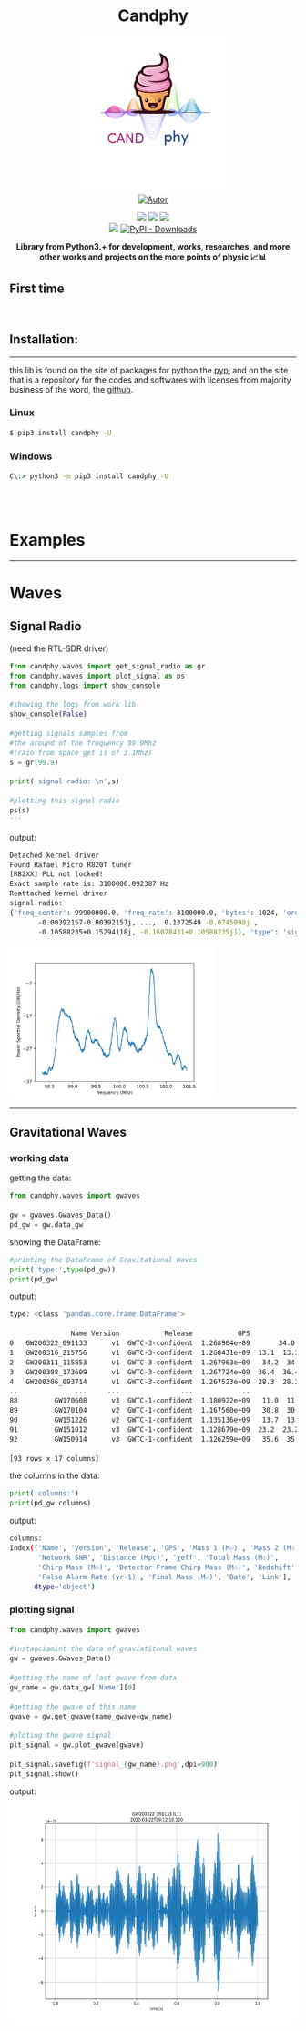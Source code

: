 
<h1 align='center'>Candphy</h1>
<p align='center'>
<img height='275px' width='260px' src='https://raw.githubusercontent.com/perseu912/candphy/main/img/Candphy.png' style='height:450; witdh:200'>
 <br/>
<a href="https://twitter.com/BezerraReinan"><img title="Autor" src="https://img.shields.io/badge/Autor-reinan_br-blue.svg?style=for-the-badge&logo=twitter"></a>
<br/>
<p align='center'>
<!-- github dados -->
<a href='https://python.org'><img src='https://img.shields.io/github/pipenv/locked/python-version/perseu912/candphy'></a>
<a href='#'><img src='https://img.shields.io/github/languages/code-size/perseu912/candphy'></a>
<a href='#'><img src='https://img.shields.io/github/commit-activity/y/perseu912/candphy'></a><br/>
<a href='https://pypi.org/project/candphy/'><img src='https://img.shields.io/pypi/v/candphy'></a>
<a href='#'><img alt="PyPI - Downloads" src="https://img.shields.io/pypi/dm/candphy"></a>
</p>
</p>
<p align='center'> <b>Library from Python3.+ for development,  works, researches, and more other works and projects on the more points of physic  📈📊</b></p>

## First time
<br/>

<!--### About
This lib find make a resume of the important's tools and mechanism presnets in the area's from the phyisics world, as the computational physical, mechanical sthatistics, waves and micro-waves, signals of radio, quantum, astronomy, study of scientifcal data, eletronic, eletrodynamics, modern physics, mechanical analithics, and other's -->


## Installation:
<hr/>

this lib is found on the site of packages for python the <a href='https://pypi.org'>pypi</a> and on the site that is a repository for the codes and softwares with licenses from majority business of the word, the <a href='https://github.com'>github</a>.
### Linux
```bash
$ pip3 install candphy -U
```
### Windows
```cmd
C\:> python3 -m pip3 install candphy -U
```
<br/><br/>
#  Examples
<hr/>

# Waves

## Signal Radio 
(need the RTL-SDR driver)

```py
from candphy.waves import get_signal_radio as gr
from candphy.waves import plot_signal as ps
from candphy.logs import show_console 

#showing the logs from work lib
show_console(False)

#getting signals samples from 
#the around of the frequency 99.9Mhz
#(raio from space get is of 3.1Mhz)
s = gr(99.9)

print('signal radio: \n',s)

#plotting this signal radio
ps(s)
'''

```
output:
```sh
Detached kernel driver
Found Rafael Micro R820T tuner
[R82XX] PLL not locked!
Exact sample rate is: 3100000.092387 Hz
Reattached kernel driver
signal radio:
{'freq_center': 99900000.0, 'freq_rate': 3100000.0, 'bytes': 1024, 'order': 1000000.0, 'size_signal': 262144, 'samples': array([-0.00392157-0.00392157j, -0.00392157-0.00392157j,
       -0.00392157-0.00392157j, ...,  0.1372549 -0.0745098j ,
       -0.10588235+0.15294118j, -0.16078431+0.10588235j]), 'type': 'signal_radio'}    
```
<img height='270px' src='https://raw.githubusercontent.com/perseu912/candphy/main/tests/signal_radio_plot.png' >

<hr>

## Gravitational Waves

### working data

getting the data:
```py
from candphy.waves import gwaves

gw = gwaves.Gwaves_Data()
pd_gw = gw.data_gw
```
showing the DataFrame:
```py
#printing the DataFrame of Gravitational Waves
print('type:',type(pd_gw))
print(pd_gw)
```

output:
```sh
type: <class 'pandas.core.frame.DataFrame'>
 
               Name Version           Release           GPS              Mass 1 (M☉)  ...                  Redshift False Alarm Rate (yr-1)          Final Mass (M☉)                     Date                                               Link
0   GW200322_091133      v1  GWTC-3-confident  1.268904e+09       34.0  34  +48  -18  ...   0.6  0.60  +0.84  -0.30              140.0  140       53.0  53  +38  -26  2020-03-22T09:12:10.300  https://www.gw-openscience.org/eventapi/html/G...
1   GW200316_215756      v1  GWTC-3-confident  1.268431e+09  13.1  13.1  +10.2  -2.9  ...  0.22  0.22  +0.08  -0.08       1e-05  ≤  1.0e-05   20.2  20.2  +7.4  -1.9  2020-03-16T21:58:33.100  https://www.gw-openscience.org/eventapi/html/G...
2   GW200311_115853      v1  GWTC-3-confident  1.267963e+09   34.2  34.2  +6.4  -3.8  ...  0.23  0.23  +0.05  -0.07       1e-05  ≤  1.0e-05   59.0  59.0  +4.8  -3.9  2020-03-11T11:59:30.300  https://www.gw-openscience.org/eventapi/html/G...
3   GW200308_173609      v1  GWTC-3-confident  1.267724e+09  36.4  36.4  +11.2  -9.6  ...  0.83  0.83  +0.32  -0.35                2.4  2.4  47.4  47.4  +11.1  -7.7  2020-03-08T17:36:46.700  https://www.gw-openscience.org/eventapi/html/G...
4   GW200306_093714      v1  GWTC-3-confident  1.267523e+09  28.3  28.3  +17.1  -7.7  ...  0.38  0.38  +0.24  -0.18                24.0  24  41.7  41.7  +12.3  -6.9  2020-03-06T09:37:51.100  https://www.gw-openscience.org/eventapi/html/G...
..              ...     ...               ...           ...                      ...  ...                       ...                     ...                      ...                      ...                                                ...
88         GW170608      v3  GWTC-1-confident  1.180922e+09   11.0  11.0  +5.5  -1.7  ...  0.07  0.07  +0.02  -0.02       1e-07  ≤  1.0e-07   17.8  17.8  +3.4  -0.7  2017-06-08T02:01:53.500  https://www.gw-openscience.org/eventapi/html/G...
89         GW170104      v2  GWTC-1-confident  1.167560e+09   30.8  30.8  +7.3  -5.6  ...   0.2  0.20  +0.08  -0.08       1e-07  ≤  1.0e-07   48.9  48.9  +5.1  -4.0  2017-01-04T10:12:35.600  https://www.gw-openscience.org/eventapi/html/G...
90         GW151226      v2  GWTC-1-confident  1.135136e+09   13.7  13.7  +8.8  -3.2  ...  0.09  0.09  +0.04  -0.04       1e-07  ≤  1.0e-07   20.5  20.5  +6.4  -1.5  2015-12-26T03:39:29.600  https://www.gw-openscience.org/eventapi/html/G...
91         GW151012      v3  GWTC-1-confident  1.128679e+09  23.2  23.2  +14.9  -5.5  ...  0.21  0.21  +0.09  -0.09        0.00792  7.9e-03  35.6  35.6  +10.8  -3.8  2015-10-12T09:55:19.400  https://www.gw-openscience.org/eventapi/html/G...
92         GW150914      v3  GWTC-1-confident  1.126259e+09   35.6  35.6  +4.7  -3.1  ...  0.09  0.09  +0.03  -0.03       1e-07  ≤  1.0e-07   63.1  63.1  +3.4  -3.0  2015-09-14T09:51:21.400  https://www.gw-openscience.org/eventapi/html/G...

[93 rows x 17 columns]
```

the columns in the data:
```py
print('columns:')
print(pd_gw.columns)
```

output:
```sh
columns:
Index(['Name', 'Version', 'Release', 'GPS', 'Mass 1 (M☉)', 'Mass 2 (M☉)',
       'Network SNR', 'Distance (Mpc)', 'χeff', 'Total Mass (M☉)',
       'Chirp Mass (M☉)', 'Detector Frame Chirp Mass (M☉)', 'Redshift',
       'False Alarm Rate (yr-1)', 'Final Mass (M☉)', 'Date', 'Link'],
      dtype='object')
```
### plotting signal
```py
from candphy.waves import gwaves

#instanciamint the data of graviatitonal waves
gw = gwaves.Gwaves_Data()

#getting the name of last gwave from data
gw_name = gw.data_gw['Name'][0]

#getting the gwave of this name
gwave = gw.get_gwave(name_gwave=gw_name)

#ploting the gwave signal
plt_signal = gw.plot_gwave(gwave)

plt_signal.savefig(f'signal_{gw_name}.png',dpi=900)
plt_signal.show()
```
output:
<img height='400px' width='800px' src='https://raw.githubusercontent.com/perseu912/candphy/main/tests/gwave/signal_GW200322_091133.png' >
